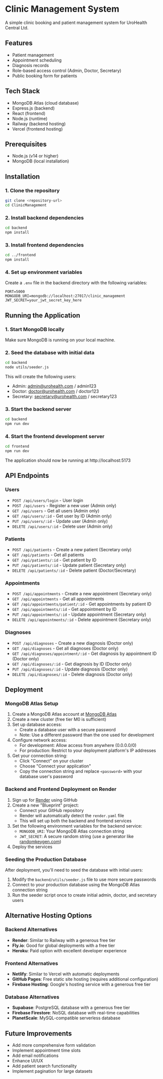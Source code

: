 # Clinic Management System

A simple clinic booking and patient management system for UroHealth Central Ltd.

## Features

- Patient management
- Appointment scheduling
- Diagnosis records
- Role-based access control (Admin, Doctor, Secretary)
- Public booking form for patients

## Tech Stack

- MongoDB Atlas (cloud database)
- Express.js (backend)
- React (frontend)
- Node.js (runtime)
- Railway (backend hosting)
- Vercel (frontend hosting)

## Prerequisites

- Node.js (v14 or higher)
- MongoDB (local installation)

## Installation

### 1. Clone the repository

```bash
git clone <repository-url>
cd ClinicManagement
```

### 2. Install backend dependencies

```bash
cd backend
npm install
```

### 3. Install frontend dependencies

```bash
cd ../frontend
npm install
```

### 4. Set up environment variables

Create a `.env` file in the backend directory with the following variables:

```
PORT=5000
MONGODB_URI=mongodb://localhost:27017/clinic_management
JWT_SECRET=your_jwt_secret_key_here
```

## Running the Application

### 1. Start MongoDB locally

Make sure MongoDB is running on your local machine.

### 2. Seed the database with initial data

```bash
cd backend
node utils/seeder.js
```

This will create the following users:
- Admin: admin@urohealth.com / admin123
- Doctor: doctor@urohealth.com / doctor123
- Secretary: secretary@urohealth.com / secretary123

### 3. Start the backend server

```bash
cd backend
npm run dev
```

### 4. Start the frontend development server

```bash
cd frontend
npm run dev
```

The application should now be running at http://localhost:5173

## API Endpoints

### Users
- `POST /api/users/login` - User login
- `POST /api/users` - Register a new user (Admin only)
- `GET /api/users` - Get all users (Admin only)
- `GET /api/users/:id` - Get user by ID (Admin only)
- `PUT /api/users/:id` - Update user (Admin only)
- `DELETE /api/users/:id` - Delete user (Admin only)

### Patients
- `POST /api/patients` - Create a new patient (Secretary only)
- `GET /api/patients` - Get all patients
- `GET /api/patients/:id` - Get patient by ID
- `PUT /api/patients/:id` - Update patient (Secretary only)
- `DELETE /api/patients/:id` - Delete patient (Doctor/Secretary)

### Appointments
- `POST /api/appointments` - Create a new appointment (Secretary only)
- `GET /api/appointments` - Get all appointments
- `GET /api/appointments/patient/:id` - Get appointments by patient ID
- `GET /api/appointments/:id` - Get appointment by ID
- `PUT /api/appointments/:id` - Update appointment (Secretary only)
- `DELETE /api/appointments/:id` - Delete appointment (Secretary only)

### Diagnoses
- `POST /api/diagnoses` - Create a new diagnosis (Doctor only)
- `GET /api/diagnoses` - Get all diagnoses (Doctor only)
- `GET /api/diagnoses/appointment/:id` - Get diagnosis by appointment ID (Doctor only)
- `GET /api/diagnoses/:id` - Get diagnosis by ID (Doctor only)
- `PUT /api/diagnoses/:id` - Update diagnosis (Doctor only)
- `DELETE /api/diagnoses/:id` - Delete diagnosis (Doctor only)

## Deployment

### MongoDB Atlas Setup

1. Create a MongoDB Atlas account at [MongoDB Atlas](https://www.mongodb.com/cloud/atlas/register)
2. Create a new cluster (free tier M0 is sufficient)
3. Set up database access:
   - Create a database user with a secure password
   - Note: Use a different password than the one used for development
4. Configure network access:
   - For development: Allow access from anywhere (0.0.0.0/0)
   - For production: Restrict to your deployment platform's IP addresses
5. Get your connection string:
   - Click "Connect" on your cluster
   - Choose "Connect your application"
   - Copy the connection string and replace `<password>` with your database user's password

### Backend and Frontend Deployment on Render

1. Sign up for [Render](https://render.com/) using GitHub
2. Create a new "Blueprint" project:
   - Connect your GitHub repository
   - Render will automatically detect the `render.yaml` file
   - This will set up both the backend and frontend services
3. Set the following environment variables for the backend service:
   - `MONGODB_URI`: Your MongoDB Atlas connection string
   - `JWT_SECRET`: A secure random string (use a generator like [randomkeygen.com](https://randomkeygen.com/))
4. Deploy the services

### Seeding the Production Database

After deployment, you'll need to seed the database with initial users:

1. Modify the `backend/utils/seeder.js` file to use more secure passwords
2. Connect to your production database using the MongoDB Atlas connection string
3. Run the seeder script once to create initial admin, doctor, and secretary users

## Alternative Hosting Options

### Backend Alternatives

- **Render**: Similar to Railway with a generous free tier
- **Fly.io**: Good for global deployments with a free tier
- **Heroku**: Paid option with excellent developer experience

### Frontend Alternatives

- **Netlify**: Similar to Vercel with automatic deployments
- **GitHub Pages**: Free static site hosting (requires additional configuration)
- **Firebase Hosting**: Google's hosting service with a generous free tier

### Database Alternatives

- **Supabase**: PostgreSQL database with a generous free tier
- **Firebase Firestore**: NoSQL database with real-time capabilities
- **PlanetScale**: MySQL-compatible serverless database

## Future Improvements

- Add more comprehensive form validation
- Implement appointment time slots
- Add email notifications
- Enhance UI/UX
- Add patient search functionality
- Implement pagination for large datasets
